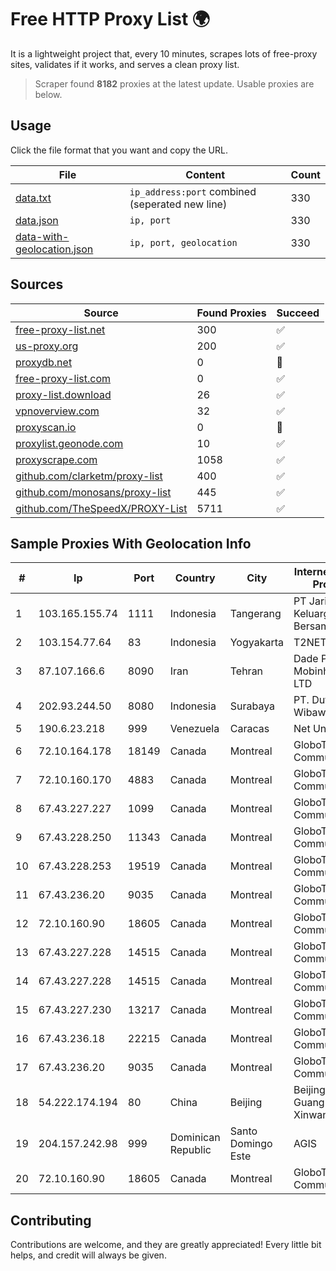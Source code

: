 
# Free HTTP Proxy List 🌍

It is a lightweight project that, every 10 minutes, scrapes lots of free-proxy sites, validates if it works, and serves a clean proxy list.


> Scraper found **8182** proxies at the latest update. Usable proxies are below.

## Usage

Click the file format that you want and copy the URL.


|File|Content|Count|
|----|-------|-----|
|[data.txt](https://raw.githubusercontent.com/themiralay/Proxy-List-World/master/data.txt)|`ip_address:port` combined (seperated new line)|330|
|[data.json](https://raw.githubusercontent.com/themiralay/Proxy-List-World/master/data.json)|`ip, port`|330|
|[data-with-geolocation.json](https://raw.githubusercontent.com/themiralay/Proxy-List-World/master/data-with-geolocation.json)|`ip, port, geolocation`|330|

## Sources

|Source|Found Proxies|Succeed|
|------|-------------|-------|
|[free-proxy-list.net](https://free-proxy-list.net)|300|✅|
|[us-proxy.org](https://www.us-proxy.org)|200|✅|
|[proxydb.net](http://proxydb.net)|0|🚫|
|[free-proxy-list.com](https://free-proxy-list.com/?page=&port=&type%5B%5D=http&type%5B%5D=https&up_time=0&search=Search)|0|✅|
|[proxy-list.download](https://www.proxy-list.download/HTTP)|26|✅|
|[vpnoverview.com](https://vpnoverview.com/privacy/anonymous-browsing/free-proxy-servers)|32|✅|
|[proxyscan.io](https://www.proxyscan.io)|0|🚫|
|[proxylist.geonode.com](https://proxylist.geonode.com/api/proxy-list?limit=300&page=1&sort_by=lastChecked&sort_type=desc&protocols=http,https)|10|✅|
|[proxyscrape.com](https://api.proxyscrape.com/v2/?request=displayproxies&protocol=http&timeout=10000&country=all&ssl=all&anonymity=all)|1058|✅|
|[github.com/clarketm/proxy-list](https://raw.githubusercontent.com/clarketm/proxy-list/master/proxy-list-raw.txt)|400|✅|
|[github.com/monosans/proxy-list](https://raw.githubusercontent.com/monosans/proxy-list/main/proxies/http.txt)|445|✅|
|[github.com/TheSpeedX/PROXY-List](https://raw.githubusercontent.com/TheSpeedX/PROXY-List/master/http.txt)|5711|✅|


## Sample Proxies With Geolocation Info

|#|Ip|Port|Country|City|Internet Service Provider|
|-|--|----|-------|----|-------------------------|
|1|103.165.155.74|1111|Indonesia|Tangerang|PT Jaringan Keluarga Bersama|
|2|103.154.77.64|83|Indonesia|Yogyakarta|T2NET|
|3|87.107.166.6|8090|Iran|Tehran|Dade Pardazi Mobinhost Co LTD|
|4|202.93.244.50|8080|Indonesia|Surabaya|PT. Dutakom Wibawa Putra|
|5|190.6.23.218|999|Venezuela|Caracas|Net Uno|
|6|72.10.164.178|18149|Canada|Montreal|GloboTech Communications|
|7|72.10.160.170|4883|Canada|Montreal|GloboTech Communications|
|8|67.43.227.227|1099|Canada|Montreal|GloboTech Communications|
|9|67.43.228.250|11343|Canada|Montreal|GloboTech Communications|
|10|67.43.228.253|19519|Canada|Montreal|GloboTech Communications|
|11|67.43.236.20|9035|Canada|Montreal|GloboTech Communications|
|12|72.10.160.90|18605|Canada|Montreal|GloboTech Communications|
|13|67.43.227.228|14515|Canada|Montreal|GloboTech Communications|
|14|67.43.227.228|14515|Canada|Montreal|GloboTech Communications|
|15|67.43.227.230|13217|Canada|Montreal|GloboTech Communications|
|16|67.43.236.18|22215|Canada|Montreal|GloboTech Communications|
|17|67.43.236.20|9035|Canada|Montreal|GloboTech Communications|
|18|54.222.174.194|80|China|Beijing|Beijing Guanghuan Xinwang Digital|
|19|204.157.242.98|999|Dominican Republic|Santo Domingo Este|AGIS|
|20|72.10.160.90|18605|Canada|Montreal|GloboTech Communications|



## Contributing

Contributions are welcome, and they are greatly appreciated! Every
little bit helps, and credit will always be given.

